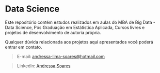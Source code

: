 # Data Science

Este repositório contém estudos realizados em aulas do MBA de Big Data - Data Science, Pós Graduação em Estátistica Aplicada, Cursos livres e projetos de desenvolvimento de autoria própria.

Qualquer dúvida relacionada aos projetos aqui apresentados você poderá entrar em contato.

>E-mail: andressa-lima-soares@hotmail.com

>LinkedIn: [Andressa Soares](https://www.linkedin.com/in/andressa-soares-291808131/)
